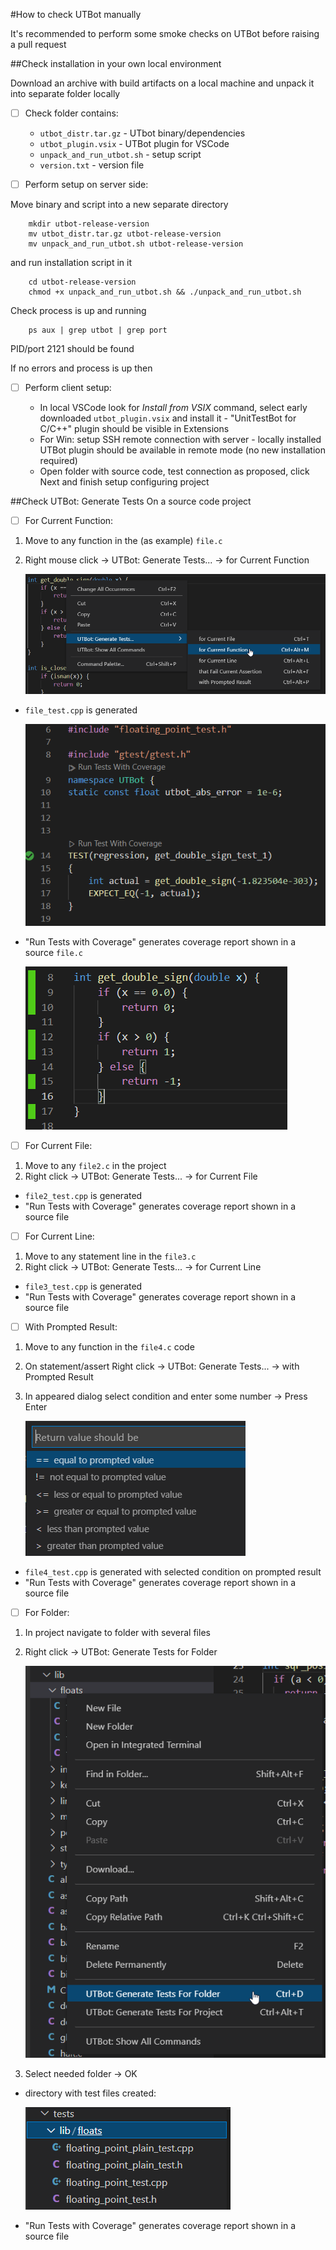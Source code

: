 #How to check UTBot manually

It's recommended to perform some smoke checks on UTBot before raising a pull request

##Check installation in your own local environment

Download an archive with build artifacts on a local machine and unpack it into separate folder locally


-[ ] Check folder contains:

   - ```utbot_distr.tar.gz``` - UTbot binary/dependencies
   - ```utbot_plugin.vsix``` - UTBot plugin for VSCode
   - ```unpack_and_run_utbot.sh``` - setup script
   - ```version.txt``` - version file


-[ ] Perform setup on server side:
 
Move binary and script into a new separate directory

```
    mkdir utbot-release-version
    mv utbot_distr.tar.gz utbot-release-version
    mv unpack_and_run_utbot.sh utbot-release-version
```
and run installation script in it
```
    cd utbot-release-version
    chmod +x unpack_and_run_utbot.sh && ./unpack_and_run_utbot.sh
```
Check process is up and running

```
    ps aux | grep utbot | grep port
```

PID/port 2121 should be found

 If no errors and process is up then 

-[ ]  Perform client setup:

   - In local VSCode look for *Install from VSIX* command, select early downloaded ```utbot_plugin.vsix``` and install it - "UnitTestBot for C/C++" plugin should be visible in Extensions
   - For Win: setup SSH remote connection with server - locally installed UTBot plugin should be available in remote mode (no new installation required)
   - Open folder with source code, test connection as proposed, click Next and finish setup configuring project

##Check UTBot: Generate Tests
On a source code project
- [ ] For Current Function:
1. Move to any function in the (as example) ```file.c``` 
2. Right mouse click &rarr; UTBot: Generate Tests... &rarr;  for Current Function
   
   ![1](pics/VSCode_CurrentFunction.png "Generating tests example")
   
- ```file_test.cpp``` is generated
  
   ![2](pics/VSCode_CurrentFunction2.png "Run Tests With Coverage")
  
- "Run Tests with Coverage" generates coverage report shown in a source ```file.c```
   
   ![3](pics/VSCode_CurrentFunction3.png "Coverage ")


- [ ] For Current File:
1. Move to any `file2.c` in the project
2. Right click &rarr; UTBot: Generate Tests... &rarr;  for Current File
- `file2_test.cpp` is generated
- "Run Tests with Coverage" generates coverage report shown in a source file
  

- [ ] For Current Line:
1. Move to any statement line in the `file3.c` 
2. Right click &rarr; UTBot: Generate Tests... &rarr;  for Current Line
- `file3_test.cpp` is generated
- "Run Tests with Coverage" generates coverage report shown in a source file


- [ ] With Prompted Result:
1. Move to any function in the `file4.c` code
2. On statement/assert Right click &rarr; UTBot: Generate Tests... &rarr;  with Prompted Result
3. In appeared dialog select condition and enter some number  &rarr; Press Enter

   ![1](pics/VSCode_withPrompted1.png "Prompted Input ")

- `file4_test.cpp` is generated with selected condition on prompted result
- "Run Tests with Coverage" generates coverage report shown in a source file


- [ ] For Folder:
1. In project navigate to folder with several files
2. Right click &rarr; UTBot: Generate Tests for Folder
   
   ![1](pics/VSCode_ForFolder1.png "Generating tests for folder example")
   
3. Select needed folder &rarr; OK
- directory with test files created:
  
   ![2](pics/VSCode_ForFolder3.png "Generated folder")
  
- "Run Tests with Coverage" generates coverage report shown in a source file
  







